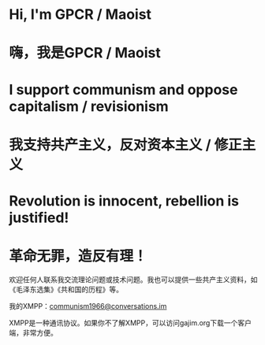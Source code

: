 # Hi, I'm GPCR / Maoist
# 嗨，我是GPCR / Maoist
# I support communism and oppose capitalism / revisionism
# 我支持共产主义，反对资本主义 / 修正主义
# Revolution is innocent, rebellion is justified!
# 革命无罪，造反有理！

欢迎任何人联系我交流理论问题或技术问题。我也可以提供一些共产主义资料，如《毛泽东选集》《共和国的历程》等。

我的XMPP：communism1966@conversations.im

XMPP是一种通讯协议。如果你不了解XMPP，可以访问gajim.org下载一个客户端，非常方便。
<!---
LongLiveGPCR/LongLiveGPCR is a ✨ special ✨ repository because its `README.md` (this file) appears on your GitHub profile.
You can click the Preview link to take a look at your changes.
--->
